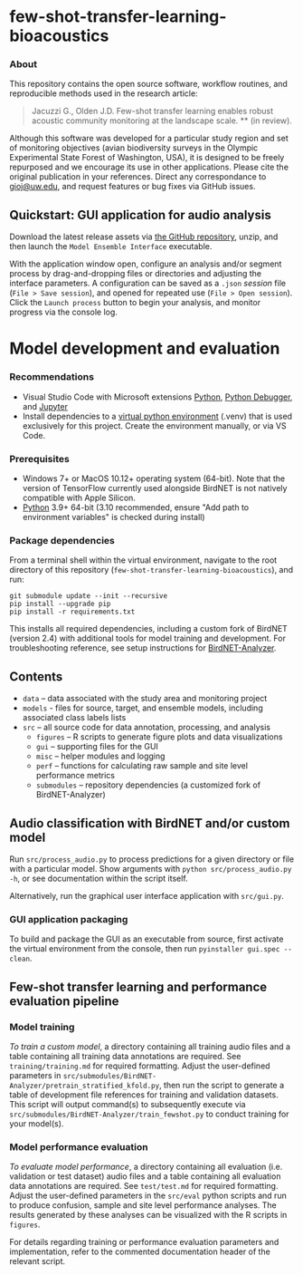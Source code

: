 # few-shot-transfer-learning-bioacoustics

### About

This repository contains the open source software, workflow routines, and reproducible methods used in the research article:

> Jacuzzi G., Olden J.D. Few-shot transfer learning enables robust acoustic community monitoring at the landscape scale. ** (in review).

Although this software was developed for a particular study region and set of monitoring objectives (avian biodiversity surveys in the Olympic Experimental State Forest of Washington, USA), it is designed to be freely repurposed and we encourage its use in other applications. Please cite the original publication in your references. Direct any correspondance to gioj@uw.edu, and request features or bug fixes via GitHub issues.

## Quickstart: GUI application for audio analysis

Download the latest release assets via [the GitHub repository](https://github.com/giojacuzzi/few-shot-transfer-learning-bioacoustics/releases), unzip, and then launch the `Model Ensemble Interface` executable.

With the application window open, configure an analysis and/or segment process by drag-and-dropping files or directories and adjusting the interface parameters. A configuration can be saved as a `.json` *session* file (`File > Save session`), and opened for repeated use (`File > Open session`). Click the `Launch process` button to begin your analysis, and monitor progress via the console log.

# Model development and evaluation

### Recommendations
- Visual Studio Code with Microsoft extensions [Python](https://marketplace.visualstudio.com/items?itemName=ms-python.python), [Python Debugger](https://marketplace.visualstudio.com/items?itemName=ms-python.debugpy), and [Jupyter](https://marketplace.visualstudio.com/items?itemName=ms-toolsai.jupyter)
- Install dependencies to a [virtual python environment](https://packaging.python.org/en/latest/guides/installing-using-pip-and-virtual-environments/) (.venv) that is used exclusively for this project. Create the environment manually, or via VS Code.

### Prerequisites
- Windows 7+ or MacOS 10.12+ operating system (64-bit). Note that the version of TensorFlow currently used alongside BirdNET is not natively compatible with Apple Silicon.
- [Python](https://www.python.org/downloads/) 3.9+ 64-bit (3.10 recommended, ensure "Add path to environment variables" is checked during install)

### Package dependencies
From a terminal shell within the virtual environment, navigate to the root directory of this repository (`few-shot-transfer-learning-bioacoustics`), and run:

```
git submodule update --init --recursive
pip install --upgrade pip
pip install -r requirements.txt
```

This installs all required dependencies, including a custom fork of BirdNET (version 2.4) with additional tools for model training and development. For troubleshooting reference, see setup instructions for [BirdNET-Analyzer](https://github.com/kahst/BirdNET-Analyzer).

## Contents
- `data` – data associated with the study area and monitoring project
- `models` - files for source, target, and ensemble models, including associated class labels lists 
- `src` – all source code for data annotation, processing, and analysis
    - `figures` – R scripts to generate figure plots and data visualizations
    - `gui` – supporting files for the GUI
    - `misc` – helper modules and logging
    - `perf` – functions for calculating raw sample and site level performance metrics
    - `submodules` – repository dependencies (a customized fork of BirdNET-Analyzer)

## Audio classification with BirdNET and/or custom model
Run `src/process_audio.py` to process predictions for a given directory or file with a particular model. Show arguments with `python src/process_audio.py -h`, or see documentation within the script itself.

Alternatively, run the graphical user interface application with `src/gui.py`.

### GUI application packaging
To build and package the GUI as an executable from source, first activate the virtual environment from the console, then run `pyinstaller gui.spec --clean`.

## Few-shot transfer learning and performance evaluation pipeline

### Model training
*To train a custom model*, a directory containing all training audio files and a table containing all training data annotations are required. See `training/training.md` for required formatting. Adjust the user-defined parameters in `src/submodules/BirdNET-Analyzer/pretrain_stratified_kfold.py`, then run the script to generate a table of development file references for training and validation datasets. This script will output command(s) to subsequently execute via `src/submodules/BirdNET-Analyzer/train_fewshot.py` to conduct training for your model(s).

### Model performance evaluation
*To evaluate model performance*, a directory containing all evaluation (i.e. validation or test dataset) audio files and a table containing all evaluation data annotations are required. See `test/test.md` for required formatting. Adjust the user-defined parameters in the `src/eval` python scripts and run to produce confusion, sample and site level performance analyses. The results generated by these analyses can be visualized with the R scripts in `figures`.

For details regarding training or performance evaluation parameters and implementation, refer to the commented documentation header of the relevant script.


